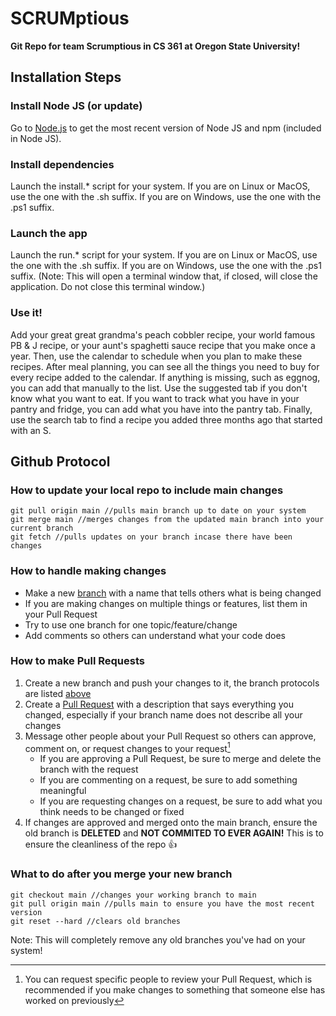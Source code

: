 # **SCRUMptious**

**Git Repo for team Scrumptious in CS 361 at Oregon State University!**

## Installation Steps

### Install Node JS (or update)

Go to [Node.js](https://nodejs.org/en/download/current) to get the most recent version of Node JS and npm (included in Node JS).

### Install dependencies

Launch the install.* script for your system. If you are on Linux or MacOS, use the one with the .sh suffix. If you are on Windows, use the one with the .ps1 suffix.

### Launch the app

Launch the run.* script for your system. If you are on Linux or MacOS, use the one with the .sh suffix. If you are on Windows, use the one with the .ps1 suffix. (Note: This will open a terminal window that, if closed, will close the application. Do not close this terminal window.)

### Use it!

Add your great great grandma's peach cobbler recipe, your world famous PB & J recipe, or your aunt's spaghetti sauce recipe that you make once a year. Then, use the calendar to schedule when you plan to make these recipes. After meal planning, you can see all the things you need to buy for every recipe added to the calendar. If anything is missing, such as eggnog, you can add that manually to the list. Use the suggested tab if you don't know what you want to eat. If you want to track what you have in your pantry and fridge, you can add what you have into the pantry tab. Finally, use the search tab to find a recipe you added three months ago that started with an S.

## Github Protocol

### How to update your local repo to include main changes

    git pull origin main //pulls main branch up to date on your system
    git merge main //merges changes from the updated main branch into your current branch
    git fetch //pulls updates on your branch incase there have been changes

### How to handle making changes

- Make a new [branch](https://github.com/Rossback/SCRUMptious/branches) with a name that tells others what is being changed
- If you are making changes on multiple things or features, list them in your Pull Request
- Try to use one branch for one topic/feature/change
- Add comments so others can understand what your code does

### How to make Pull Requests

1. Create a new branch and push your changes to it, the branch protocols are listed [above](https://github.com/Rossback/SCRUMptious/tree/readme-update#how-to-handle-making-changes)
2. Create a [Pull Request](https://github.com/Rossback/SCRUMptious/pulls) with a description that says everything you changed, especially if your branch name does not describe all your changes
3. Message other people about your Pull Request so others can approve, comment on, or request changes to your request[^1]
    - If you are approving a Pull Request, be sure to merge and delete the branch with the request
    - If you are commenting on a request, be sure to add something meaningful
    - If you are requesting changes on a request, be sure to add what you think needs to be changed or fixed
4. If changes are approved and merged onto the main branch, ensure the old branch is **DELETED** and **NOT COMMITED TO EVER AGAIN!** This is to ensure the cleanliness of the repo :+1:

### What to do after you merge your new branch

    git checkout main //changes your working branch to main
    git pull origin main //pulls main to ensure you have the most recent version
    git reset --hard //clears old branches

Note: This will completely remove any old branches you've had on your system!

[^1]: You can request specific people to review your Pull Request, which is recommended if you make changes to something that someone else has worked on previously